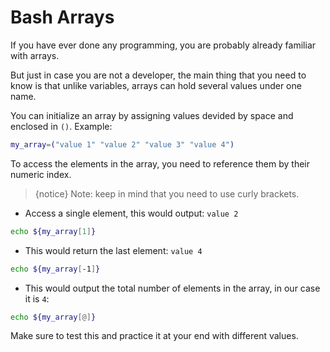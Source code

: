 # Bash Arrays

If you have ever done any programming, you are probably already familiar with arrays. 

But just in case you are not a developer, the main thing that you need to know is that unlike variables, arrays can hold several values under one name.

You can initialize an array by assigning values devided by space and enclosed in `()`. Example:

```bash
my_array=("value 1" "value 2" "value 3" "value 4")
```

To access the elements in the array, you need to reference them by their numeric index.

>{notice} Note: keep in mind that you need to use curly brackets.

* Access a single element, this would output: `value 2`

```bash
echo ${my_array[1]}
```

* This would return the last element: `value 4`

```bash
echo ${my_array[-1]}
```

* This would output the total number of elements in the array, in our case it is `4`:

```bash
echo ${my_array[@]}
```

Make sure to test this and practice it at your end with different values.